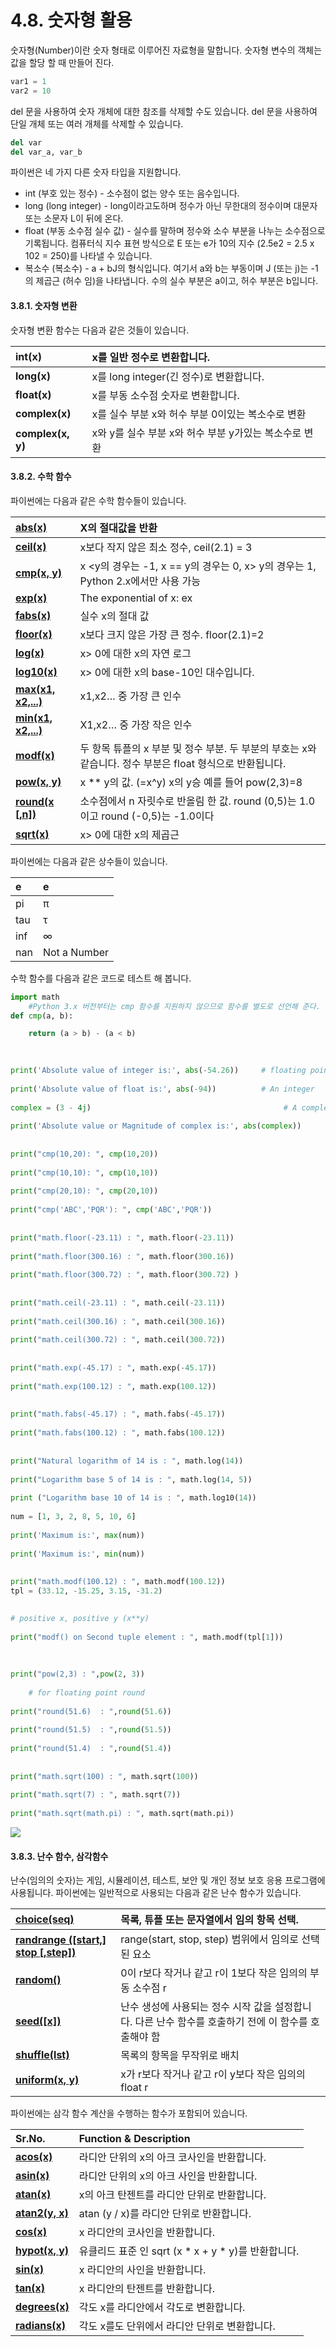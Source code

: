 # 4.8.    숫자형 활용

숫자형\(Number\)이란 숫자 형태로 이루어진 자료형을 말합니다. 숫자형 변수의 객체는 값을 할당 할 때 만들어 진다.

```python
var1 = 1
var2 = 10
```

del 문을 사용하여 숫자 개체에 대한 참조를 삭제할 수도 있습니다. del 문을 사용하여 단일 개체 또는 여러 개체를 삭제할 수 있습니다.

```python
del var
del var_a, var_b
```

파이썬은 네 가지 다른 숫자 타입을 지원합니다.

*  int \(부호 있는 정수\) - 소수점이 없는 양수 또는 음수입니다.
*  long \(long integer\) - long이라고도하며 정수가 아닌 무한대의 정수이며 대문자 또는 소문자 L이 뒤에 온다.
*  float \(부동 소수점 실수 값\) - 실수를 말하며 정수와 소수 부분을 나누는 소수점으로 기록됩니다. 컴퓨터식 지수 표현 방식으로 E 또는 e가 10의 지수 \(2.5e2 = 2.5 x 102 = 250\)를 나타낼 수 있습니다.
*  복소수 \(복소수\) - a + bJ의 형식입니다. 여기서 a와 b는 부동이며 J \(또는 j\)는 -1의 제곱근 \(허수 임\)을 나타냅니다. 수의 실수 부분은 a이고, 허수 부분은 b입니다.  

#### 3.8.1.     숫자형 변환

숫자형 변환 함수는 다음과 같은 것들이 있습니다.

| **int\(x\)** | **x를** **일반** **정수로** **변환합니다.** |
| :--- | :--- |
| **long\(x\)**  | x를 long integer\(긴 정수\)로 변환합니다. |
| **float\(x\)**  | x를 부동 소수점 숫자로 변환합니다. |
| **complex\(x\)**  | x를 실수 부분 x와 허수 부분 0이있는 복소수로 변환 |
| **complex\(x, y\)**  | x와 y를 실수 부분 x와 허수 부분 y가있는 복소수로 변환 |

#### 3.8.2.     수학 함수

파이썬에는 다음과 같은 수학 함수들이 있습니다.

| [**abs\(x\)**](https://www.tutorialspoint.com/python/number_abs.htm) | X의 절대값을 반환 |
| :--- | :--- |
| [**ceil\(x\)**](https://www.tutorialspoint.com/python/number_ceil.htm) | x보다 작지 않은 최소 정수, ceil\(2.1\) = 3 |
| [**cmp\(x, y\)**](https://www.tutorialspoint.com/python/number_cmp.htm) | x &lt;y의 경우는 -1, x == y의 경우는 0, x&gt; y의 경우는 1, Python 2.x에서만 사용 가능 |
| [**exp\(x\)**](https://www.tutorialspoint.com/python/number_exp.htm) | The exponential of x: ex |
| [**fabs\(x\)**](https://www.tutorialspoint.com/python/number_fabs.htm) | 실수 x의 절대 값 |
| [**floor\(x\)**](https://www.tutorialspoint.com/python/number_floor.htm) | x보다 크지 않은 가장 큰 정수. floor\(2.1\)=2 |
| [**log\(x\)**](https://www.tutorialspoint.com/python/number_log.htm) | x&gt; 0에 대한 x의 자연 로그 |
| [**log10\(x\)**](https://www.tutorialspoint.com/python/number_log10.htm) | x&gt; 0에 대한 x의 base-10인 대수입니다. |
| [**max\(x1, x2,...\)**](https://www.tutorialspoint.com/python/number_max.htm) | x1,x2… 중 가장 큰 인수 |
| [**min\(x1, x2,...\)**](https://www.tutorialspoint.com/python/number_min.htm) | X1,x2… 중 가장 작은 인수 |
| [**modf\(x\)**](https://www.tutorialspoint.com/python/number_modf.htm) | 두 항목 튜플의 x 부분 및 정수 부분. 두 부분의 부호는 x와 같습니다. 정수 부분은 float 형식으로 반환됩니다. |
| [**pow\(x, y\)**](https://www.tutorialspoint.com/python/number_pow.htm) | x \*\* y의 값. \(=x^y\)  x의 y승 예를 들어 pow\(2,3\)=8 |
| [**round\(x \[,n\]\)**](https://www.tutorialspoint.com/python/number_round.htm) | 소수점에서 n 자릿수로 반올림 한 값. round \(0,5\)는 1.0이고 round \(-0,5\)는 -1.0이다 |
| [**sqrt\(x\)**](https://www.tutorialspoint.com/python/number_sqrt.htm) | x&gt; 0에 대한 x의 제곱근 |

파이썬에는 다음과 같은 상수들이 있습니다.

| e | e |
| :--- | :--- |
| pi | π |
| tau | τ |
| inf | ∞ |
| nan | Not a Number |

수학 함수를 다음과 같은 코드로 테스트 해 봅니다.

```python
import math    #Python 3.x 버전부터는 cmp 함수를 지원하지 않으므로 함수를 별도로 선언해 준다.
def cmp(a, b):
    return (a > b) - (a < b)        

print('Absolute value of integer is:', abs(-54.26))     # floating point number    
print('Absolute value of float is:', abs(-94))          # An integer    
complex = (3 - 4j)                                           # A complex number    
print('Absolute value or Magnitude of complex is:', abs(complex))        
print("cmp(10,20): ", cmp(10,20))    
print("cmp(10,10): ", cmp(10,10))    
print("cmp(20,10): ", cmp(20,10))    
print("cmp('ABC','PQR'): ", cmp('ABC','PQR'))        
print("math.floor(-23.11) : ", math.floor(-23.11))    
print("math.floor(300.16) : ", math.floor(300.16))    
print("math.floor(300.72) : ", math.floor(300.72) )        
print("math.ceil(-23.11) : ", math.ceil(-23.11))    
print("math.ceil(300.16) : ", math.ceil(300.16))    
print("math.ceil(300.72) : ", math.ceil(300.72))        
print("math.exp(-45.17) : ", math.exp(-45.17))    
print("math.exp(100.12) : ", math.exp(100.12))        
print("math.fabs(-45.17) : ", math.fabs(-45.17))    
print("math.fabs(100.12) : ", math.fabs(100.12))        
print("Natural logarithm of 14 is : ", math.log(14))    
print("Logarithm base 5 of 14 is : ", math.log(14, 5))    
print ("Logarithm base 10 of 14 is : ", math.log10(14))    
num = [1, 3, 2, 8, 5, 10, 6]    
print('Maximum is:', max(num))    
print('Maximum is:', min(num))        
print("math.modf(100.12) : ", math.modf(100.12))
tpl = (33.12, -15.25, 3.15, -31.2)  

# positive x, positive y (x**y)    
print("modf() on Second tuple element : ", math.modf(tpl[1]))        
  
print("pow(2,3) : ",pow(2, 3))        # for floating point round    
print("round(51.6)  : ",round(51.6))    
print("round(51.5)  : ",round(51.5))    
print("round(51.4)  : ",round(51.4))        
print("math.sqrt(100) : ", math.sqrt(100))    
print("math.sqrt(7) : ", math.sqrt(7))    
print("math.sqrt(math.pi) : ", math.sqrt(math.pi)) 
```

![](../../.gitbook/assets/3820.png)

#### 3.8.3.     난수 함수, 삼각함수

난수\(임의의 숫자\)는 게임, 시뮬레이션, 테스트, 보안 및 개인 정보 보호 응용 프로그램에 사용됩니다. 파이썬에는 일반적으로 사용되는 다음과 같은 난수 함수가 있습니다.

| [**choice\(seq\)**](https://www.tutorialspoint.com/python/number_choice.htm) | 목록, 튜플 또는 문자열에서 임의 항목 선택. |
| :--- | :--- |
| [**randrange \(\[start,\] stop \[,step\]\)**](https://www.tutorialspoint.com/python/number_randrange.htm) | range\(start, stop, step\) 범위에서 임의로 선택된 요소 |
| [**random\(\)**](https://www.tutorialspoint.com/python/number_random.htm) | 0이 r보다 작거나 같고 r이 1보다 작은 임의의 부동 소수점 r |
| [**seed\(\[x\]\)**](https://www.tutorialspoint.com/python/number_seed.htm) | 난수 생성에 사용되는 정수 시작 값을 설정합니다. 다른 난수 함수를 호출하기 전에 이 함수를 호출해야 함 |
| [**shuffle\(lst\)**](https://www.tutorialspoint.com/python/number_shuffle.htm) | 목록의 항목을 무작위로 배치 |
| [**uniform\(x, y\)**](https://www.tutorialspoint.com/python/number_uniform.htm) | x가 r보다 작거나 같고 r이 y보다 작은 임의의 float r |

파이썬에는 삼각 함수 계산을 수행하는 함수가 포함되어 있습니다.

| Sr.No. | Function & Description |
| :--- | :--- |
| [**acos\(x\)**](https://www.tutorialspoint.com/python/number_acos.htm) | 라디안 단위의 x의 아크 코사인을 반환합니다. |
| [**asin\(x\)**](https://www.tutorialspoint.com/python/number_asin.htm) | 라디안 단위의 x의 아크 사인을 반환합니다. |
| [**atan\(x\)**](https://www.tutorialspoint.com/python/number_atan.htm) | x의 아크 탄젠트를 라디안 단위로 반환합니다. |
| [**atan2\(y, x\)**](https://www.tutorialspoint.com/python/number_atan2.htm) | atan \(y / x\)를 라디안 단위로 반환합니다. |
| [**cos\(x\)**](https://www.tutorialspoint.com/python/number_cos.htm) | x 라디안의 코사인을 반환합니다. |
| [**hypot\(x, y\)**](https://www.tutorialspoint.com/python/number_hypot.htm) | 유클리드 표준 인 sqrt \(x \* x + y \* y\)를 반환합니다. |
| [**sin\(x\)**](https://www.tutorialspoint.com/python/number_sin.htm) | x 라디안의 사인을 반환합니다. |
| [**tan\(x\)**](https://www.tutorialspoint.com/python/number_tan.htm) | x 라디안의 탄젠트를 반환합니다. |
| [**degrees\(x\)**](https://www.tutorialspoint.com/python/number_degrees.htm) | 각도 x를 라디안에서 각도로 변환합니다. |
| [**radians\(x\)**](https://www.tutorialspoint.com/python/number_radians.htm) | 각도 x를도 단위에서 라디안 단위로 변환합니다. |







